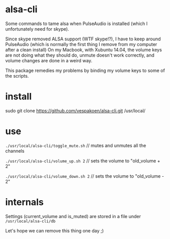 # alsa-cli

Some commands to tame alsa when PulseAudio is installed (which I unfortunately need for skype).

Since skype removed ALSA support (WTF skype!?), I have to keep around PulseAudio (which is normally the first thing I remove from my computer after a clean install)
On my Macbook, with Xubuntu 14.04, the volume keys are not doing what they should do, unmute doesn't work correctly, and volume changes are done in a weird way.

This package remedies my problems by binding my volume keys to some of the scripts.

# install

sudo git clone https://github.com/vespakoen/alsa-cli.git /usr/local/

# use

`./usr/local/alsa-cli/toggle_mute.sh` // mutes and unmutes all the channels

`./usr/local/alsa-cli/volume_up.sh 2` // sets the volume to "old_volume + 2"

`./usr/local/alsa-cli/volume_down.sh 2` // sets the volume to "old_volume - 2"

# internals

Settings (current_volume and is_muted) are stored in a file under `/usr/local/alsa-cli/db`

Let's hope we can remove this thing one day ;)
